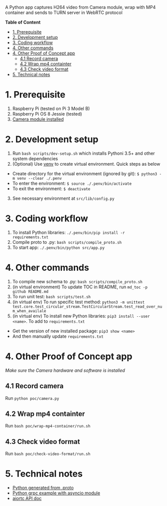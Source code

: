 A Python app captures H264 video from Camera module, wrap with MP4 container and sends to TURN server in WebRTC protocol

**Table of Content**

<!--TOC-->

- [1. Prerequisite](#1-prerequisite)
- [2. Development setup](#2-development-setup)
- [3. Coding workflow](#3-coding-workflow)
- [4. Other commands](#4-other-commands)
- [4. Other Proof of Concept app](#4-other-proof-of-concept-app)
  - [4.1 Record camera](#41-record-camera)
  - [4.2 Wrap mp4 containter](#42-wrap-mp4-containter)
  - [4.3 Check video format](#43-check-video-format)
- [5. Technical notes](#5-technical-notes)

<!--TOC-->

# 1. Prerequisite

1. Raspberry Pi (tested on Pi 3 Model B)
1. Raspberry Pi OS 8 Jessie (tested)
1. [Camera module installed](https://projects.raspberrypi.org/en/projects/getting-started-with-picamera)

# 2. Development setup 

1. Run `bash scripts/dev-setup.sh` which installs Pythoni 3.5+ and other system dependencies
1. (Optional) Use [venv](https://docs.python.org/3/library/venv.html) to create virtual environment. Quick steps as below

  - Create directory for the virtual environment (ignored by git):  `$ python3 -m venv --clear ./.penv`
  - To enter the environment: `$ source ./.penv/bin/activate`
  - To exit the environment: `$ deactivate`

3. See necessary environment at `src/lib/config.py`

# 3. Coding workflow

1. To install Python libraries: `./.penv/bin/pip install -r requirements.txt`
1. Compile proto to .py: `bash scripts/compile_proto.sh`
1. To start app: `./.penv/bin/python src/app.py`

# 4. Other commands

1. To compile new schema to .py: `bash scripts/compile_proto.sh`
1. (in virtual environment) To update TOC in README, run `md_toc -p github README.md`
1. To run unit test: `bash scripts/test.sh`
1. (in virtual env) To run specific test method: `python3 -m unittest test.core.test_circular_stream.TestCircularStream.test_read_over_num_when_availale`
1. (in virtual env) To install new Python libraries: `pip3 install --user <name>`. To add to `requirements.txt`
  - Get the version of new installed package: `pip3 show <name>`
  - And then manually update `requirements.txt` 

# 4. Other Proof of Concept app

*Make sure the Camera hardware and software is installed*

## 4.1 Record camera

Run `python poc/camera.py`

## 4.2 Wrap mp4 containter

Run `bash poc/wrap-mp4-container/run.sh`

## 4.3 Check video format

Run `bash poc/check-video-format/run.sh`

# 5. Technical notes

- [Python generated from .proto](https://developers.google.com/protocol-buffers/docs/reference/python-generated)
- [Python grpc example with asyncio module](https://github.com/grpc/grpc/blob/master/examples/python/route_guide/asyncio_route_guide_client.py)
- [aiortc API doc](https://aiortc.readthedocs.io/en/stable/api.html#webrtc)

